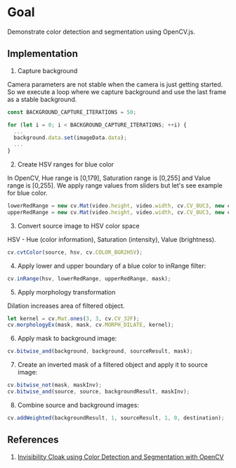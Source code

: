 # Goal

Demonstrate color detection and segmentation using OpenCV.js.


## Implementation

1. Capture background

Camera parameters are not stable when the camera is just getting started. So we execute a loop where we capture background and use the last frame as a stable background.

```javascript
const BACKGROUND_CAPTURE_ITERATIONS = 50;

for (let i = 0; i < BACKGROUND_CAPTURE_ITERATIONS; ++i) {
  ...
  background.data.set(imageData.data);
  ...
}
```

2. Create HSV ranges for blue color

In OpenCV, Hue range is [0,179], Saturation range is [0,255] and Value range is [0,255].
We apply range values from sliders but let's see example for blue color.

```javascript
lowerRedRange = new cv.Mat(video.height, video.width, cv.CV_8UC3, new cv.Scalar(0, 100, 70, 255));
upperRedRange = new cv.Mat(video.height, video.width, cv.CV_8UC3, new cv.Scalar(33, 255, 255, 255));
```

3. Convert source image to HSV color space

HSV - Hue (color information), Saturation (intensity), Value (brightness).

```javascript
cv.cvtColor(source, hsv, cv.COLOR_BGR2HSV);
```

4. Apply lower and upper boundary of a blue color to inRange filter:

```javascript
cv.inRange(hsv, lowerRedRange, upperRedRange, mask);
```

5. Apply morphology transformation

Dilation increases area of filtered object.

```javascript
let kernel = cv.Mat.ones(3, 3, cv.CV_32F);
cv.morphologyEx(mask, mask, cv.MORPH_DILATE, kernel);
```

6. Apply mask to background image:

```javascript
cv.bitwise_and(background, background, sourceResult, mask);
```

7. Create an inverted mask of a filtered object and apply it to source image:

```javascript
cv.bitwise_not(mask, maskInv);
cv.bitwise_and(source, source, backgroundResult, maskInv);
```

8. Combine source and background images:

```javascript
cv.addWeighted(backgroundResult, 1, sourceResult, 1, 0, destination);
```

## References

1. [Invisibility Cloak using Color Detection and Segmentation with OpenCV](https://www.learnopencv.com/invisibility-cloak-using-color-detection-and-segmentation-with-opencv/)
